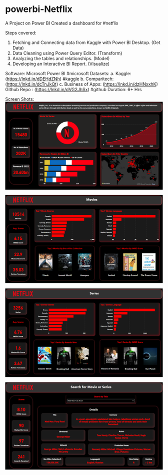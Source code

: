 # powerbi-Netflix
A Project on Power BI
Created a dashboard for #netflix

Steps covered:
1. Fetching and Connecting data from Kaggle with Power BI Desktop. (Get Data)
2. Data Cleaning using Power Query Editor. (Transform)
3. Analyzing the tables and relationships. (Model)
4. Developing an Interactive BI Report. (Visualize) 
  
Software: Microsoft Power BI #microsoft
Datasets:
a. Kaggle: (https://lnkd.in/dDEHdZNh) #kaggle
b. Comparitech: (https://lnkd.in/dcTnJkQt)
c. Business of Apps: (https://lnkd.in/dzHNxxhK)
Github Repo : (https://lnkd.in/dVG2JhSx) #github
Duration: 6+ Hrs

Screen Shots:
![alt text](https://github.com/shivmehmi/powerbi-Netflix/blob/main/1.png)

![India](https://github.com/shivmehmi/powerbi-Netflix/blob/main/2.png)

![Top_N](https://github.com/shivmehmi/powerbi-Netflix/blob/main/3.png)

![Top_N](https://github.com/shivmehmi/powerbi-Netflix/blob/main/4.png)


